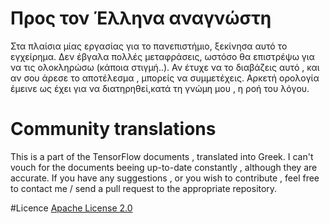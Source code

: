 # Προς τον Έλληνα αναγνώστη

Στα πλαίσια μίας εργασίας για το πανεπιστήμιο, ξεκίνησα αυτό το εγχείρημα. Δεν έβγαλα πολλές μεταφράσεις, ωστόσο θα επιστρέψω για να τις ολοκληρώσω (κάποια στιγμή..). Αν έτυχε να το διαβάζεις αυτό , και αν σου άρεσε το αποτέλεσμα , μπορείς να συμμετέχεις.
Αρκετή ορολογία έμεινε ως έχει για να διατηρηθεί,κατά τη γνώμη μου , η ροή του λόγου.

# Community translations

This is a part of the TensorFlow documents , translated into Greek. I can't vouch for the documents beeing up-to-date constantly , although they are accurate. If you have any suggestions , or you wish to contribute , feel free to contact me / send a pull request to the appropriate repository.

#Licence
[Apache License 2.0](LICENSE)
